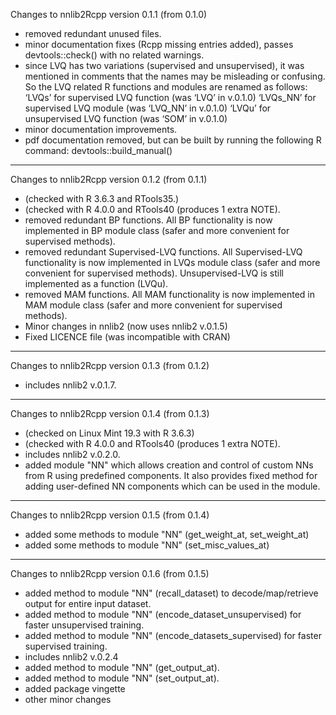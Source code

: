 Changes to nnlib2Rcpp version 0.1.1 (from 0.1.0)
- removed redundant unused files.
- minor documentation fixes (Rcpp missing entries added), passes devtools::check() with no related warnings. 
- since LVQ has two variations (supervised and unsupervised), it was mentioned in comments that the names may be misleading or confusing. So the LVQ related R functions and modules are renamed as follows:
  ‘LVQs’ for supervised LVQ function (was ‘LVQ’ in v.0.1.0)
  ‘LVQs_NN’ for supervised LVQ module (was ‘LVQ_NN’ in v.0.1.0)
  ‘LVQu’ for unsupervised LVQ function (was ‘SOM’ in v.0.1.0)
- minor documentation improvements.
- pdf documentation removed, but can be built by running the following R command: devtools::build_manual()

---

Changes to nnlib2Rcpp version 0.1.2 (from 0.1.1)
-	(checked with R 3.6.3 and RTools35.)
-	(checked with R 4.0.0 and RTools40 (produces 1 extra NOTE).
-	removed redundant BP functions. All BP functionality is now implemented in BP module class (safer and more convenient for supervised methods).
-	removed redundant Supervised-LVQ functions. All Supervised-LVQ functionality is now implemented in LVQs module class (safer and more convenient for supervised methods). Unsupervised-LVQ is still implemented as a function (LVQu).
-	removed MAM functions. All MAM functionality is now implemented in MAM module class (safer and more convenient for supervised methods).
-	Minor changes in nnlib2 (now uses nnlib2 v.0.1.5)
-	Fixed LICENCE file (was incompatible with CRAN)

---

Changes to nnlib2Rcpp version 0.1.3 (from 0.1.2)
-	includes nnlib2 v.0.1.7.

---

Changes to nnlib2Rcpp version 0.1.4 (from 0.1.3)
-	(checked on Linux Mint 19.3 with R 3.6.3)
-	(checked with R 4.0.0 and RTools40 (produces 1 extra NOTE).
-	includes nnlib2 v.0.2.0.
-	added module "NN" which allows creation and control of custom NNs from R using predefined components. It also provides fixed method for adding user-defined NN components which can be used in the module.

---

Changes to nnlib2Rcpp version 0.1.5 (from 0.1.4)
-	added some methods to module "NN" (get_weight_at, set_weight_at)
-	added some methods to module "NN" (set_misc_values_at)

---

Changes to nnlib2Rcpp version 0.1.6 (from 0.1.5)
-	added method to module "NN" (recall_dataset) to decode/map/retrieve output for entire input dataset.
-	added method to module "NN" (encode_dataset_unsupervised) for faster unsupervised training.
-	added method to module "NN" (encode_datasets_supervised) for faster supervised training.
-	includes nnlib2 v.0.2.4
-	added method to module "NN" (get_output_at).
-	added method to module "NN" (set_output_at).
-	added package vingette
-	other minor changes
